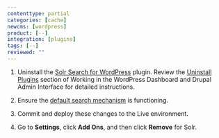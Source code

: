 ```yaml
---
contenttype: partial
categories: [cache]
newcms: [wordpress]
product: [--]
integration: [plugins]
tags: [--]
reviewed: ""
---
```


1. Uninstall the [Solr Search for WordPress](https://wordpress.org/plugins/solr-power/) plugin. Review the [Uninstall Plugins](/cms-admin#uninstall-plugins) section of Working in the WordPress Dashboard and Drupal Admin Interface for detailed instructions.

1. Ensure the [default search mechanism](https://codex.wordpress.org/Class_Reference/WP_Query#Search_Parameter) is functioning.

1. Commit and deploy these changes to the Live environment.

1. Go to **<span class="glyphicons glyphicons-cogwheel"></span> Settings**, click **Add Ons**, and then click **Remove** for Solr.
